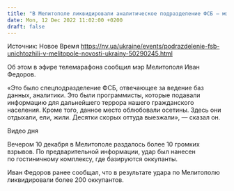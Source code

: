 ```yaml
---
title: "В Мелитополе ликвидировали аналитическое подразделение ФСБ — мэр"
date: Mon, 12 Dec 2022 11:02:00 +0200
draft: false
---
```

Источник: Новое Время https://nv.ua/ukraine/events/podrazdelenie-fsb-unichtozhili-v-melitopole-novosti-ukrainy-50290245.html


Об этом в эфире телемарафона сообщил мэр Мелитополя Иван Федоров.

«Это было спецподразделение ФСБ, отвечающее за ведение баз данных, аналитики. Это были программисты, которые подавали информацию для дальнейшего террора нашего гражданского населения. Кроме того, данное место облюбовали осетины. Здесь они отдыхали, ели, жили. Десятки скорых оттуда выезжали», — сказал он.

 Видео дня   

Вечером 10 декабря в Мелитополе раздалось более 10 громких взрывов. По предварительной информации, удар был нанесен по гостиничному комплексу, где базируются оккупанты.

Иван Федоров ранее сообщал, что в результате удара по Мелитополю ликвидировали более 200 оккупантов.
